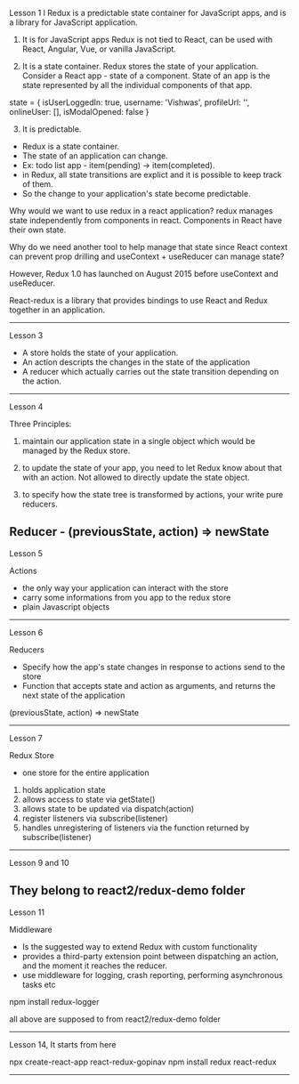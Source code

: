 Lesson 1
l
Redux is a predictable state container for JavaScript apps, and is a library for JavaScript application.

1. It is for JavaScript apps
Redux is not tied to React, can be used with React, Angular, Vue, or vanilla JavaScript.

2. It is a state container. 
Redux stores the state of your application. Consider a React app - state of a component. State of an app is the state represented by all the individual components of that app.

state = {
    isUserLoggedIn: true,
    username: 'Vishwas',
    profileUrl: '',
    onlineUser: [],
    isModalOpened: false
}

3. It is predictable.
* Redux is a state container. 
* The state of an application can change. 
* Ex: todo list app - item(pending) -> item(completed). 
* in Redux, all state transitions are explict and it is possible to keep track of them. 
* So the change to your application's state become predictable.

Why would we want to use redux in a react application?
redux manages state independently from components in react. Components in React have their own state.

Why do we need another tool to help manage that state since React context can prevent prop drilling and useContext + useReducer can manage state?

However, Redux 1.0 has launched on August 2015 before useContext and useReducer.

React-redux is a library that provides bindings to use React and Redux together in an application.

----------------------------------------------------------------------------------------------------
Lesson 3

* A store holds the state of your application.
* An action descripts the changes in the state of the application
* A reducer which actually carries out the state transition depending on the action.

-------------------------------------------------------------------------------

Lesson 4

Three Principles:

1. maintain our application state in a single object which would be managed by the Redux store.

2. to update the state of your app, you need to let Redux know about that with an action. Not allowed to directly update the state object.

3. to specify how the state tree is transformed by actions, your write pure reducers.

Reducer - (previousState, action) => newState
----------------------------------------------------------------------------

Lesson 5

Actions

* the only way your application can interact with the store
* carry some informations from you app to the redux store
* plain Javascript objects

-----------------------------------------------------------------------------

Lesson 6

Reducers

* Specify how the app's state changes in response to actions send to the store
* Function that accepts state and action as arguments, and returns the next state of the application

(previousState, action) => newState

------------------------------------------------------------------------------

Lesson 7

Redux Store

* one store for the entire application

1. holds application state
2. allows access to state via getState()
3. allows state to be updated via dispatch(action)
4. register listeners via subscribe(listener)
5. handles unregistering of listeners via the function returned by subscribe(listener)

-----------------------------------------------------------------------------
Lesson 9 and 10

They belong to react2/redux-demo folder
-----------------------------------------------------------------------------

Lesson 11

Middleware

* Is the suggested way to extend Redux with custom functionality
* provides a third-party extension point between dispatching an action, and the moment it reaches the reducer.
* use middleware for logging, crash reporting, performing asynchronous tasks etc

npm install redux-logger

all above are supposed to from react2/redux-demo folder

---------------------------------------------------------------------------

Lesson 14, It starts from here

npx create-react-app react-redux-gopinav
npm install redux react-redux

----------------------------------------------------------------------------
